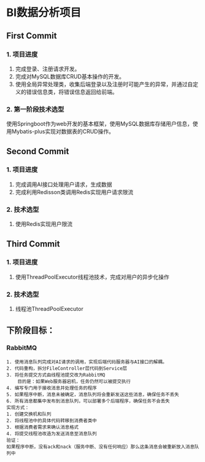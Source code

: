 # BI数据分析项目
## First Commit
  ### 1. 项目进度
   1. 完成登录、注册请求开发。
   2. 完成对MySQL数据库CRUD基本操作的开发。
   3. 使用全局异常处理类，收集后端登录以及注册时可能产生的异常，并通过自定义的错误信息类，将错误信息返回给前端。
 ### 2. 第一阶段技术选型
   使用Springboot作为web开发的基本框架，使用MySQL数据库存储用户信息，使用Mybatis-plus实现对数据表的CRUD操作。
## Second Commit
 ### 1. 项目进度
   1. 完成调用AI接口处理用户请求，生成数据
   2. 完成利用Redisson类调用Redis实现用户请求限流
 ### 2. 技术选型
   1. 使用Redis实现用户限流
## Third Commit
 ### 1. 项目进度
   1. 使用ThreadPoolExecutor线程池技术，完成对用户的异步化操作

### 2. 技术选型
   1. 线程池ThreadPoolExecutor
## 下阶段目标：
### RabbitMQ
    1. 使用消息队列完成对AI请求的调用，实现后端代码服务器与AI接口的解耦。
    2. 代码重构，拆分FileController层代码到Service层
    3. 将任务提交方式由线程池提交改为RabbitMQ
        目的是：如果Web服务器宕机，任务仍然可以被提交执行
    4. 编写专门用于接收消息并处理任务的程序
    5. 如果程序中断，消息未被确定，消息队列将会重新发送这些消息，确保任务不丢失
    6. 所有消息都集中发布到消息队列，可以部署多个后端程序，确保任务不会丢失
    实现方式：
    1. 创建交换机和队列
    2. 将线程池中的具体代码转移到消费者类中
    3. 根据消费者需求来确认消息格式
    4. 将提交线程池改造为发送消息至消息队列
    验证：
    如果程序中断，没有ack和nack（服务中断、没有任何响应）那么这条消息会被重新放入消息队列中

    
